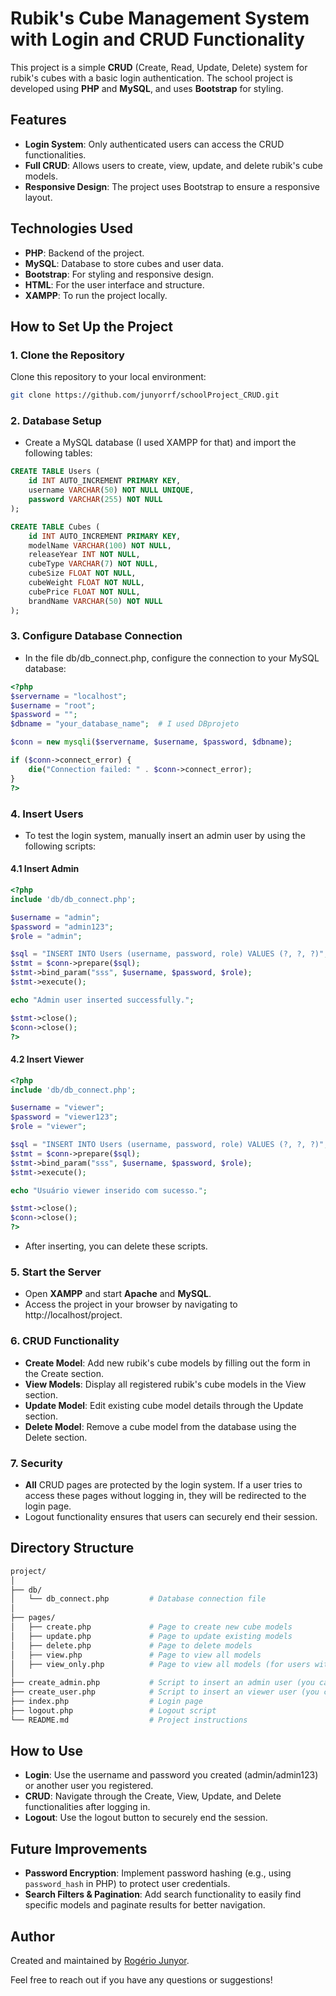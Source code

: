 # Rubik's Cube Management System with Login and CRUD Functionality

This project is a simple **CRUD** (Create, Read, Update, Delete) system for rubik's cubes with a basic login authentication. The school project is developed using **PHP** and **MySQL**, and uses **Bootstrap** for styling.

## Features

- **Login System**: Only authenticated users can access the CRUD functionalities.
- **Full CRUD**: Allows users to create, view, update, and delete rubik's cube models.
- **Responsive Design**: The project uses Bootstrap to ensure a responsive layout.

## Technologies Used

- **PHP**: Backend of the project.
- **MySQL**: Database to store cubes and user data.
- **Bootstrap**: For styling and responsive design.
- **HTML**: For the user interface and structure.
- **XAMPP**: To run the project locally.

## How to Set Up the Project

### 1. Clone the Repository

Clone this repository to your local environment:

```bash
git clone https://github.com/junyorrf/schoolProject_CRUD.git
```
### 2. Database Setup

- Create a MySQL database (I used XAMPP for that) and import the following tables:

```sql
CREATE TABLE Users (
    id INT AUTO_INCREMENT PRIMARY KEY,
    username VARCHAR(50) NOT NULL UNIQUE,
    password VARCHAR(255) NOT NULL
);

CREATE TABLE Cubes (
    id INT AUTO_INCREMENT PRIMARY KEY,
    modelName VARCHAR(100) NOT NULL,
    releaseYear INT NOT NULL,
    cubeType VARCHAR(7) NOT NULL,
    cubeSize FLOAT NOT NULL,
    cubeWeight FLOAT NOT NULL,
    cubePrice FLOAT NOT NULL,
    brandName VARCHAR(50) NOT NULL
);
```
### 3. Configure Database Connection

- In the file db/db_connect.php, configure the connection to your MySQL database:

```php
<?php
$servername = "localhost";
$username = "root";
$password = "";
$dbname = "your_database_name";  # I used DBprojeto

$conn = new mysqli($servername, $username, $password, $dbname);

if ($conn->connect_error) {
    die("Connection failed: " . $conn->connect_error);
}
?>
```

### 4. Insert Users

- To test the login system, manually insert an admin user by using the following scripts:

#### 4.1 Insert Admin

```php
<?php
include 'db/db_connect.php';

$username = "admin";
$password = "admin123";
$role = "admin"; 

$sql = "INSERT INTO Users (username, password, role) VALUES (?, ?, ?)";
$stmt = $conn->prepare($sql);
$stmt->bind_param("sss", $username, $password, $role);
$stmt->execute();

echo "Admin user inserted successfully.";

$stmt->close();
$conn->close();
?>
```

#### 4.2 Insert Viewer

```php
<?php
include 'db/db_connect.php';

$username = "viewer";
$password = "viewer123";
$role = "viewer"; 

$sql = "INSERT INTO Users (username, password, role) VALUES (?, ?, ?)";
$stmt = $conn->prepare($sql);
$stmt->bind_param("sss", $username, $password, $role);
$stmt->execute();

echo "Usuário viewer inserido com sucesso.";

$stmt->close();
$conn->close();
?>
```

- After inserting, you can delete these scripts.

### 5. Start the Server

- Open **XAMPP** and start **Apache** and **MySQL**.
- Access the project in your browser by navigating to http://localhost/project.

### 6. CRUD Functionality

- **Create Model**: Add new rubik's cube models by filling out the form in the Create section.
- **View Models**: Display all registered rubik's cube models in the View section.
- **Update Model**: Edit existing cube model details through the Update section.
- **Delete Model**: Remove a cube model from the database using the Delete section.

### 7. Security

- **All** CRUD pages are protected by the login system. If a user tries to access these pages without logging in, they will be redirected to the login page.
- Logout functionality ensures that users can securely end their session.



## Directory Structure

```bash
project/
│
├── db/
│   └── db_connect.php         # Database connection file
│
├── pages/
│   ├── create.php             # Page to create new cube models
│   ├── update.php             # Page to update existing models
│   ├── delete.php             # Page to delete models
│   ├── view.php               # Page to view all models
│   ├── view_only.php          # Page to view all models (for users with "viewer" role)
│
├── create_admin.php           # Script to insert an admin user (you can delete after use)
├── create_user.php            # Script to insert an viewer user (you can delete after use)
├── index.php                  # Login page
├── logout.php                 # Logout script
└── README.md                  # Project instructions
```



## How to Use

- **Login**: Use the username and password you created (admin/admin123) or another user you registered.
- **CRUD**: Navigate through the Create, View, Update, and Delete functionalities after logging in.
- **Logout**: Use the logout button to securely end the session.




## Future Improvements

- **Password Encryption**: Implement password hashing (e.g., using `password_hash` in PHP) to protect user credentials.
- **Search Filters & Pagination**: Add search functionality to easily find specific models and paginate results for better navigation.




## Author

Created and maintained by [Rogério Junyor](https://github.com/junyorrf).

Feel free to reach out if you have any questions or suggestions!


